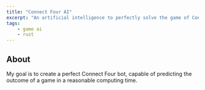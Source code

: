 ```yaml
---
title: "Connect Four AI"
excerpt: "An artificial intelligence to perfectly solve the game of Connect Four."
tags:
    - game ai
    - rust
---
```


## About
My goal is to create a perfect Connect Four bot, capable of predicting the outcome of a game in a reasonable computing time. 